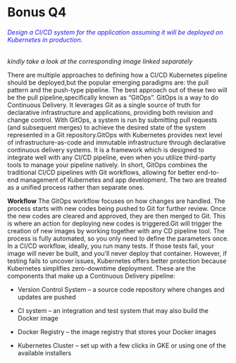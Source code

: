 # Bonus Q4

###### <span style="color:#2318ea">Design a CI/CD system for the application assuming it will be deployed on Kubernetes in production.</span>
*kindly take a look at the corresponding image linked separately* 

There are multiple approaches to defining how a CI/CD Kubernetes pipeline should be deployed,but the popular emerging paradigms are: the pull pattern and the push-type pipeline. The best approach out of these two will be the pull pipeline,specifically known as “GitOps”.
GitOps is a way to do Continuous Delivery. It leverages Git as a single source of truth for declarative infrastructure and applications, providing both revision and change control. With GitOps, a system is run by submitting pull requests (and subsequent merges) to achieve the desired state of the system represented in a Git repository.GitOps with Kubernetes provides next level of infrastructure-as-code and immutable infrastructure through declarative continuous delivery systems. It is a framework which is designed to integrate well with any CI/CD pipeline, even when you utilize third-party tools to manage your pipeline natively. In short, GitOps combines the traditional CI/CD pipelines with Git workflows, allowing for better end-to-end management of Kubernetes and app development. The two are treated as a unified process rather than separate ones.

**Workflow**
The GitOps workflow focuses on how changes are handled. The process starts with new codes being pushed to Git for further review. Once the new codes are cleared and approved, they are then merged to Git. This is where an action for deploying new codes is triggered.Git will trigger the creation of new images by working together with any CD pipeline tool. The process is fully automated, so you only need to define the parameters once. 
In a CI/CD workflow, ideally, you run many tests. If those tests fail, your image will never be built, and you’ll never deploy that container. However, if testing fails to uncover issues, Kubernetes offers better protection because Kubernetes simplifies zero-downtime deployment.
These are the components that make up a Continuous Delivery pipeline:

* Version Control System – a source code repository where changes and updates are pushed

* CI system – an integration and test system that may also build the Docker image

* Docker Registry – the image registry that stores your Docker images

* Kubernetes Cluster – set up with a few clicks in GKE or using one of the available installers
